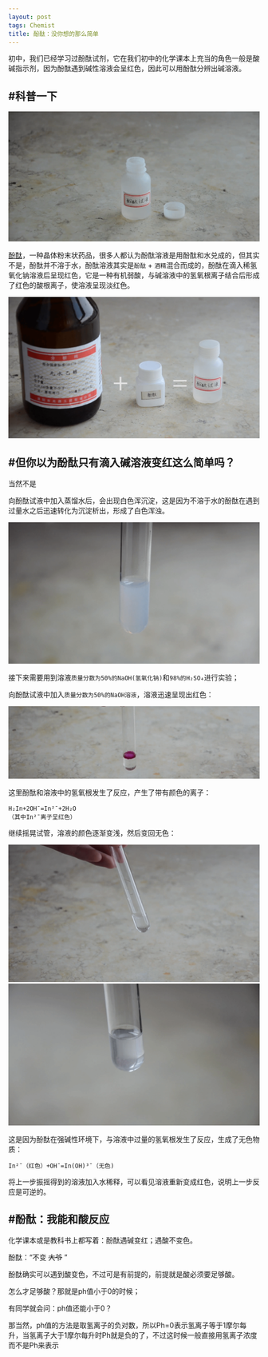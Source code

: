 ```yaml
---
layout: post
tags: Chemist
title: 酚酞：没你想的那么简单
---
```


初中，我们已经学习过酚酞试剂，它在我们初中的化学课本上充当的角色一般是酸碱指示剂，因为酚酞遇到碱性溶液会呈红色，因此可以用酚酞分辨出碱溶液。

## #科普一下

![酚酞.png][2]

[酚酞][1]，一种晶体粉末状药品，很多人都认为酚酞溶液是用酚酞和水兑成的，但其实不是，酚酞并不溶于水，酚酞溶液其实是`酚酞` + `酒精`混合而成的，酚酞在滴入稀氢氧化钠溶液后呈现红色，它是一种有机弱酸，与碱溶液中的氢氧根离子结合后形成了红色的酸根离子，使溶液呈现淡红色。

![酚酞和酒精.png][3]

## #但你以为酚酞只有滴入碱溶液变红这么简单吗？

当然不是

向酚酞试液中加入蒸馏水后，会出现白色浑沉淀，这是因为不溶于水的酚酞在遇到过量水之后迅速转化为沉淀析出，形成了白色浑浊。

![白色浑浊酚酞.png][4]

接下来需要用到溶液`质量分数为50%的NaOH(氢氧化钠)`和`98%的H₂SO₄`进行实验；

向酚酞试液中加入`质量分数为50%的NaOH溶液`，溶液迅速呈现出红色：

![浓氢氧化钠][12]

这里酚酞和溶液中的氢氧根发生了反应，产生了带有颜色的离子：
```
H₂In+2OH¯=In²¯+2H₂O
（其中In²¯离子呈红色）
```

继续摇晃试管，溶液的颜色逐渐变浅，然后变回无色：

![颜色消失][11]
![颜色消失特写][9]

这是因为酚酞在强碱性环境下，与溶液中过量的氢氧根发生了反应，生成了无色物质：
```
In²¯（红色）+OH¯=In(OH)³¯（无色)
```
将上一步振摇得到的溶液加入水稀释，可以看见溶液重新变成红色，说明上一步反应是可逆的。

## #酚酞：我能和酸反应

化学课本或是教科书上都写着：酚酞遇碱变红；遇酸不变色。

酚酞：“不变 ~~大爷~~ ”

酚酞确实可以遇到酸变色，不过可是有前提的，前提就是酸必须要足够酸。

怎么才足够酸？那就是ph值小于0的时候；

有同学就会问：ph值还能小于0？

那当然，ph值的方法是取氢离子的负对数，所以Ph=0表示氢离子等于1摩尔每升，当氢离子大于1摩尔每升时Ph就是负的了，不过这时候一般直接用氢离子浓度而不是Ph来表示

[1]: https://wapbaike.baidu.com/item/%E9%85%9A%E9%85%9E/1596924-
[2]: /usrimg/2017-12-27-chemist-1.png
[3]: /usrimg/2017-12-27-chemist-2.png
[4]: /usrimg/2017-12-27-chemist-3.png
[5]: /usrimg/2017-12-27-chemist-4.png
[6]: /usrimg/2017-12-27-chemist-5.png
[7]: /usrimg/2017-12-27-chemist-6.png
[8]: /usrimg/2017-12-27-chemist-7.png
[9]: /usrimg/2017-12-27-chemist-8.png
[10]: /usrimg/2017-12-27-chemist-9.png
[11]: /usrimg/2017-12-27-chemist-10.png
[12]: /usrimg/2017-12-27-chemist-11.png
